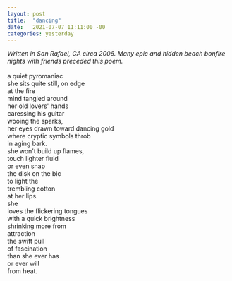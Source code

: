 ```yaml
---
layout: post
title:  "dancing"
date:   2021-07-07 11:11:00 -00
categories: yesterday
---
```

*Written in San Rafael, CA circa 2006. Many epic and hidden beach bonfire nights with friends preceded this poem.*
<br/>
<br/>
a quiet pyromaniac<br/>
she sits quite still, on edge<br/>
at the fire<br/>
mind tangled around<br/>
her old lovers' hands<br/>
caressing his guitar<br/>
wooing the sparks,<br/>
her eyes drawn toward dancing gold<br/>
where cryptic symbols throb<br/>
in aging bark.<br/>
she won't build up flames,<br/>
touch lighter fluid<br/>
or even snap<br/>
the disk on the bic<br/>
to light the<br/>
trembling cotton<br/>
at her lips.<br/>
she<br/>
loves the flickering tongues<br/>
with a quick brightness<br/>
shrinking more from<br/>
attraction<br/>
the swift pull<br/>
of fascination<br/>
than she ever has<br/>
or ever will<br/>
from heat.<br/>
